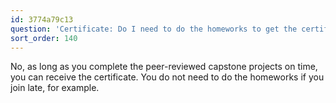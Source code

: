 ```yaml
---
id: 3774a79c13
question: 'Certificate: Do I need to do the homeworks to get the certificate?'
sort_order: 140
---
```


No, as long as you complete the peer-reviewed capstone projects on time, you can receive the certificate. You do not need to do the homeworks if you join late, for example.